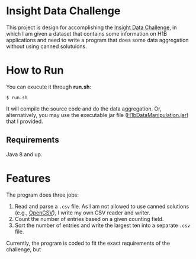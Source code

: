 # Insight Data Challenge

This project is design for accomplishing the [Insight Data Challenge](https://github.com/InsightDataScience/h1b_statistics), in which I am given a dataset that contains some information on H1B applications and need to write a program that does some data aggregation without using canned solutuions.

# How to Run

You can exucute it through **run.sh**:
```
$ run.sh
```
It will compile the source code and do the data aggregation. Or, alternatively, you may use the executable jar file ([H1bDataManipulation.jar](https://github.com/skuimsc/Insight_data_challenge/blob/master/H1bDataManipulation.jar "H1bDataManipulation.jar")) that I provided.
## Requirements
Java 8 and up.

# Features

The program does three jobs:

 1. Read and parse a `.csv` file. As I am not allowed to use canned solutions (e.g., [OpenCSV](http://opencsv.sourceforge.net)),  I write my own CSV reader and writer.
 2. Count the number of entries based on a given counting field. 
 3. Sort the number of entries and write the largest ten into a separate `.csv` file.

Currently, the program is coded to fit the exact requirements of the challenge, but 

<!--stackedit_data:
eyJoaXN0b3J5IjpbNDY1MjA4MjkyLC03NTcwNTg1ODAsOTA1OT
cwMzA4LDMyMjE4MDg4LC04Mzg0MTg0MzEsNDU0NjgzMDMsLTEy
NDAwNTQzODAsLTE0OTA5ODM1NzEsMTIwMTgxOTI4LDU4NDAwNj
EzOCwtMTU1OTMyMTc1NywtMTc0MzQ2NDQ2OV19
-->